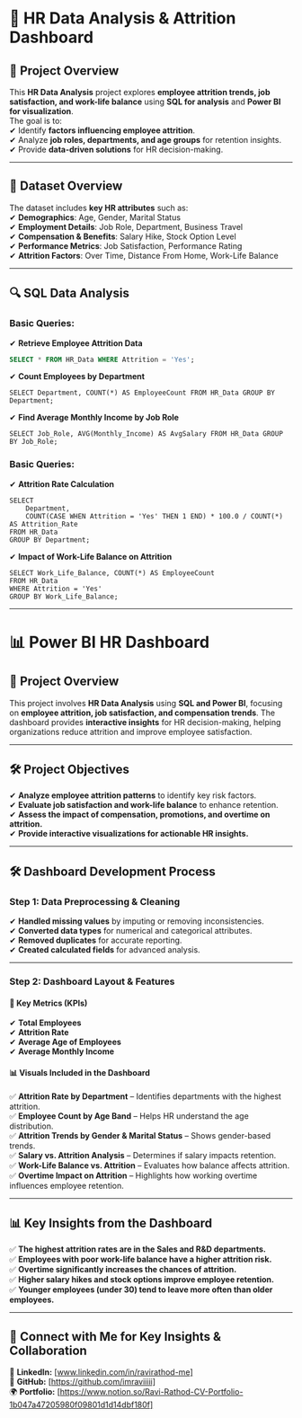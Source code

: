 # 🏢 HR Data Analysis & Attrition Dashboard  

## 📌 Project Overview  
This **HR Data Analysis** project explores **employee attrition trends, job satisfaction, and work-life balance** using **SQL for analysis** and **Power BI for visualization**.  
The goal is to:  
✔ Identify **factors influencing employee attrition**.  
✔ Analyze **job roles, departments, and age groups** for retention insights.  
✔ Provide **data-driven solutions** for HR decision-making.  

---

## 📂 **Dataset Overview**  
The dataset includes **key HR attributes** such as:  
✔ **Demographics**: Age, Gender, Marital Status  
✔ **Employment Details**: Job Role, Department, Business Travel  
✔ **Compensation & Benefits**: Salary Hike, Stock Option Level  
✔ **Performance Metrics**: Job Satisfaction, Performance Rating  
✔ **Attrition Factors**: Over Time, Distance From Home, Work-Life Balance  

---

## 🔍 **SQL Data Analysis**  

### **Basic Queries:**  
✔ **Retrieve Employee Attrition Data**  
```sql
SELECT * FROM HR_Data WHERE Attrition = 'Yes';
```
✔ **Count Employees by Department**
```
SELECT Department, COUNT(*) AS EmployeeCount FROM HR_Data GROUP BY Department;
```
✔ **Find Average Monthly Income by Job Role**
```
SELECT Job_Role, AVG(Monthly_Income) AS AvgSalary FROM HR_Data GROUP BY Job_Role;
```

### **Basic Queries:**
✔ **Attrition Rate Calculation**
```
SELECT 
    Department, 
    COUNT(CASE WHEN Attrition = 'Yes' THEN 1 END) * 100.0 / COUNT(*) AS Attrition_Rate 
FROM HR_Data 
GROUP BY Department;
```
✔ **Impact of Work-Life Balance on Attrition**
```
SELECT Work_Life_Balance, COUNT(*) AS EmployeeCount 
FROM HR_Data 
WHERE Attrition = 'Yes' 
GROUP BY Work_Life_Balance;
```

---

# 📊 Power BI HR Dashboard  

## 📌 Project Overview  
This project involves **HR Data Analysis** using **SQL and Power BI**, focusing on **employee attrition, job satisfaction, and compensation trends**. The dashboard provides **interactive insights** for HR decision-making, helping organizations reduce attrition and improve employee satisfaction.  

---

## 🛠️ **Project Objectives**  
✔ **Analyze employee attrition patterns** to identify key risk factors.  
✔ **Evaluate job satisfaction and work-life balance** to enhance retention.  
✔ **Assess the impact of compensation, promotions, and overtime on attrition.**  
✔ **Provide interactive visualizations for actionable HR insights.**  

---

## 🛠️ **Dashboard Development Process**  

### **Step 1: Data Preprocessing & Cleaning**  
✔ **Handled missing values** by imputing or removing inconsistencies.  
✔ **Converted data types** for numerical and categorical attributes.  
✔ **Removed duplicates** for accurate reporting.  
✔ **Created calculated fields** for advanced analysis.  

---

### **Step 2: Dashboard Layout & Features**  

#### 📌 **Key Metrics (KPIs)**  
✔ **Total Employees**  
✔ **Attrition Rate**  
✔ **Average Age of Employees**  
✔ **Average Monthly Income**  

#### 📊 **Visuals Included in the Dashboard**  
✅ **Attrition Rate by Department** – Identifies departments with the highest attrition.  
✅ **Employee Count by Age Band** – Helps HR understand the age distribution.  
✅ **Attrition Trends by Gender & Marital Status** – Shows gender-based trends.  
✅ **Salary vs. Attrition Analysis** – Determines if salary impacts retention.  
✅ **Work-Life Balance vs. Attrition** – Evaluates how balance affects attrition.  
✅ **Overtime Impact on Attrition** – Highlights how working overtime influences employee retention.  

---

## 📊 **Key Insights from the Dashboard**  
✅ **The highest attrition rates are in the Sales and R&D departments.**  
✅ **Employees with poor work-life balance have a higher attrition risk.**  
✅ **Overtime significantly increases the chances of attrition.**  
✅ **Higher salary hikes and stock options improve employee retention.**  
✅ **Younger employees (under 30) tend to leave more often than older employees.**  

---

## 📩 **Connect with Me for Key Insights & Collaboration**  
📌 **LinkedIn:** [www.linkedin.com/in/ravirathod-me]  
🚀 **GitHub:** [https://github.com/imraviiiii]  
🌍 **Portfolio:** [https://www.notion.so/Ravi-Rathod-CV-Portfolio-1b047a47205980f09801d1d14dbf180f]  
